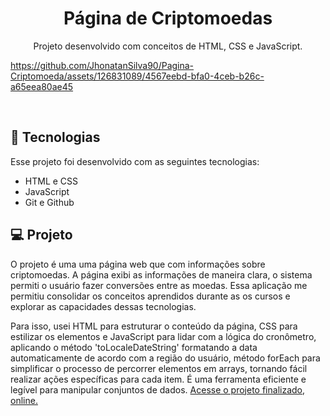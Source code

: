 <h1 align="center"> Página de Criptomoedas </h1>

<p align="center">
Projeto desenvolvido com conceitos de HTML, CSS e JavaScript. <br/>


https://github.com/JhonatanSilva90/Pagina-Criptomoeda/assets/126831089/4567eebd-bfa0-4ceb-b26c-a65eea80ae45


<br>

## 🚀 Tecnologias

Esse projeto foi desenvolvido com as seguintes tecnologias:

- HTML e CSS
- JavaScript
- Git e Github

## 💻 Projeto

O projeto é uma uma página web que com informações sobre criptomoedas. A página exibi as informações de maneira clara, o sistema permiti o usuário fazer conversões entre as moedas. Essa aplicação me permitiu consolidar os conceitos aprendidos durante as os cursos e explorar as capacidades dessas tecnologias.

Para isso, usei HTML para estruturar o conteúdo da página, CSS para estilizar os elementos e JavaScript para lidar com a lógica do cronômetro, aplicando o método 'toLocaleDateString' formatando a data automaticamente de acordo com a região do usuário, método forEach para simplificar o processo de percorrer elementos em arrays, tornando fácil realizar ações específicas para cada item. É uma ferramenta eficiente e legível para manipular conjuntos de dados. [Acesse o projeto finalizado, online.](https://jhonatansilva90.github.io/Pagina-Criptomoeda/)

